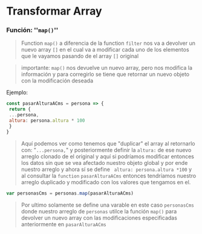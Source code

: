 # Transformar Array

### Función: ''``` map() ```''

> Function ```map()``` a diferencia de la function ```filter``` nos va a devolver un nuevo array ```[]``` en el cual va a modificar cada uno de los elementos que le vayamos pasando de el array ```[]``` original

>importante: ```map()``` nos devuelve un nuevo array, pero nos modifica la información y para corregirlo se tiene que retornar un nuevo objeto con la modificación deseada

Ejemplo:

```js
const pasarAlturaACms = persona => {
 return {
 ...persona,
 altura: persona.altura * 100
 }
}
```

>Aquí podemos ver como tenemos que "duplicar" el array al retornarlo con: "```...persona,```" y posteriormente definir la ```altura:``` de ese nuevo arreglo clonado de el original y aquí si podríamos modificar entonces los datos sin que se vea afectado nuestro objeto global y por ende nuestro arreglo y ahora sí se define ``` altura: persona.altura *100``` y al consultar la ```function``` ```pasarAlturaACms``` entonces tendríamos nuestro arreglo duplicado y modificado con los valores que tengamos en el.  

```js
var personasCms = personas.map(pasarAlturaACms)
```

>Por ultimo solamente se define una varable en este caso ```personasCms``` donde nuestro arreglo de ```personas``` utilce la función ```map()``` para devolver un nuevo array con las modificaciones especificadas anteriormente en ```pasarAlturaACms```